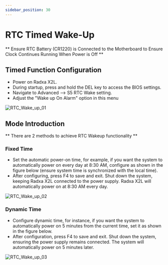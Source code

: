 ```yaml
---
sidebar_position: 30
---
```


# RTC Timed Wake-Up

** Ensure RTC Battery (CR1220) is Connected to the Motherboard to Ensure Clock Continues Running When Power is Off **

## Timed Function Configuration

- Power on Radxa X2L.
- During startup, press and hold the DEL key to access the BIOS settings.
- Navigate to Advanced --> S5 RTC Wake setting.
- Adjust the "Wake up On Alarm" option in this menu

![RTC_Wake_up_01](/img/x/x2l/rtc_wakeup_01.webp)

## Mode Introduction

** There are 2 methods to achieve RTC Wakeup functionality **

### Fixed Time

- Set the automatic power-on time, for example, if you want the system to automatically power on every day at 8:30 AM, configure as shown in the figure below (ensure system time is synchronized with the local time).
- After configuring, press F4 to save and exit. Shut down the system, keeping Radxa X2L connected to the power supply. Radxa X2L will automatically power on at 8:30 AM every day.

![RTC_Wake_up_02](/img/x/x2l/rtc_wakeup_02.webp)

### Dynamic Time

- Configure dynamic time, for instance, if you want the system to automatically power on 5 minutes from the current time, set it as shown in the figure below.
- After configuration, press F4 to save and exit. Shut down the system, ensuring the power supply remains connected. The system will automatically power on 5 minutes later.

![RTC_Wake_up_03](/img/x/x2l/rtc_wakeup_03.webp)
